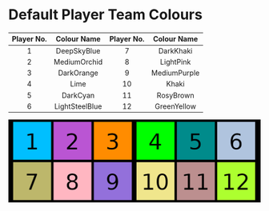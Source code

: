 # Default Player Team Colours ##

| Player No. | Colour Name   | Player No. |Colour Name    |
| :--------: | :-----------: | :--------: | :-----------: |
| 1          | DeepSkyBlue   | 7          |DarkKhaki      |
| 2          | MediumOrchid  | 8          |LightPink      |
| 3          | DarkOrange    | 9          |MediumPurple   |
| 4          | Lime          | 10         |Khaki          |
| 5          | DarkCyan      | 11         |RosyBrown      |
| 6          | LightSteelBlue| 12         |GreenYellow    |

![Color Matrix](../Player_Team_Colors/ColorMatrix.png)
